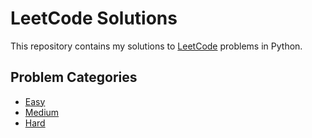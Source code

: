 # LeetCode Solutions

This repository contains my solutions to [LeetCode](https://leetcode.com/) problems in Python.

## Problem Categories

- [Easy](./solutions/01_easy)
- [Medium](./solutions/02_medium)
- [Hard](./solutions/03_hard)
